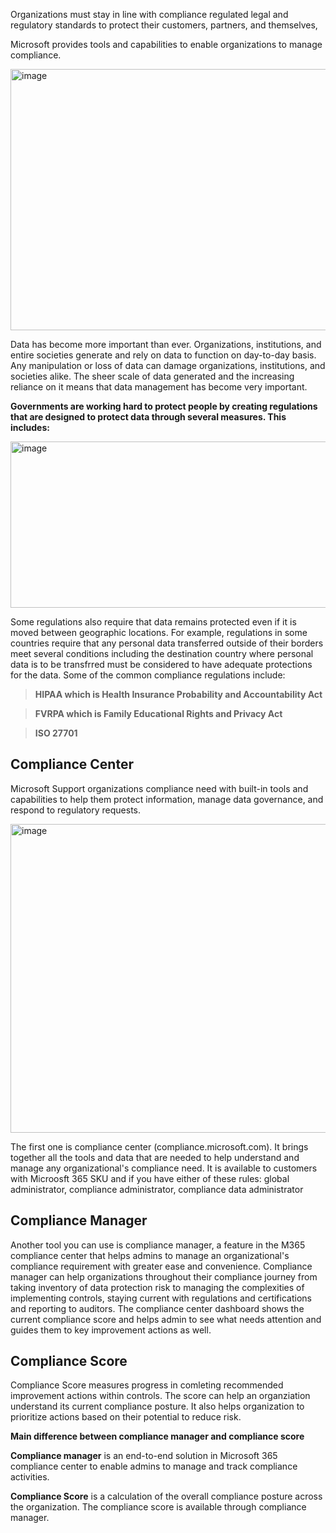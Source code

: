 Organizations must stay in line with compliance regulated legal and regulatory standards to protect their customers, partners, and themselves,


Microsoft provides tools and capabilities to enable organizations to manage compliance.


<img width="872" height="418" alt="image" src="https://github.com/user-attachments/assets/d915f4fb-e47a-4c14-ae47-9036bb720e8a" />


Data has become more important than ever. Organizations, institutions, and entire societies generate and rely on data to function on day-to-day basis. Any manipulation or loss of data can damage organizations, institutions, and societies alike. The sheer scale of data generated and the increasing reliance on it means that data management has become very important.



**Governments are working hard to protect people by creating regulations that are designed to protect data through several measures. This includes:**


<img width="677" height="266" alt="image" src="https://github.com/user-attachments/assets/0a7d0f13-7278-43c5-aae9-dc02a820050e" />


Some regulations also require that data remains protected even if it is moved between geographic locations. For example, regulations in some countries require that any personal data transferred outside of their borders meet several conditions including the destination country where personal data is to be transfrred must be considered to have adequate protections for the data. Some of the common compliance regulations include:

> **HIPAA which is Health Insurance Probability and Accountability Act**

> **FVRPA which is Family Educational Rights and Privacy Act**

> **ISO 27701**


## Compliance Center

Microsoft Support organizations compliance need with built-in tools and capabilities to help them protect information, manage data governance, and respond to regulatory requests.

<img width="915" height="494" alt="image" src="https://github.com/user-attachments/assets/0a38bcd2-d673-4859-881b-cbcb5400abc2" />

The first one is compliance center (compliance.microsoft.com). It brings together all the tools and data that are needed to help understand and manage any organizational's compliance need. It is available to customers with Microosft 365 SKU and if you have either of these rules: global administrator, compliance administrator, compliance data administrator



## Compliance Manager

Another tool you can use is compliance manager, a feature in the M365 compliance center that helps admins to manage an organizational's compliance requirement with greater ease and convenience. Compliance manager can help organizations throughout their compliance journey from taking inventory of data protection risk to managing the complexities of implementing controls, staying current with regulations and certifications and reporting to auditors. The compliance center dashboard shows the current compliance score and helps admin to see what needs attention and guides them to key improvement actions as well. 



## Compliance Score

Compliance Score measures progress in comleting recommended improvement actions within controls. The score can help an organziation understand its current compliance posture. It also helps organization to prioritize actions based on  their potential to reduce risk. 


**Main difference between compliance manager and compliance score**

**Compliance manager** is an end-to-end solution in Microsoft 365 compliance center to enable admins to manage and track compliance activities.


**Compliance Score** is a calculation of the overall compliance posture across the organization. The compliance score is available through compliance manager.
